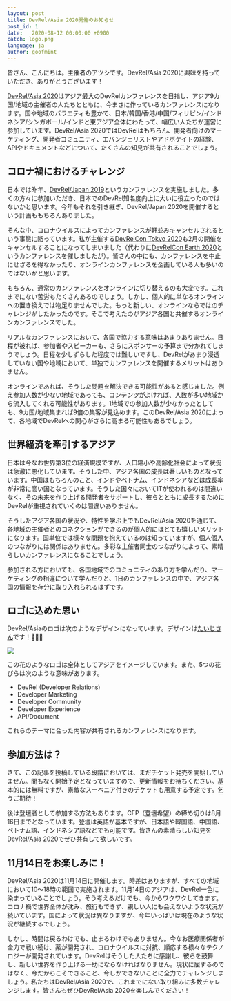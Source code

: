 ```yaml
---
layout: post
title: DevRel/Asia 2020開催のお知らせ
post_id: 1
date:   2020-08-12 00:00:00 +0900
catch: logo.png
language: ja
author: goofmint
---
```


皆さん、こんにちは。主催者のアツシです。DevRel/Asia 2020に興味を持っていただき、ありがとうございます！

[DevRel/Asia 2020](https://devrel.dev/asia-2020/)はアジア最大のDevRelカンファレンスを目指し、アジア9カ国/地域の主催者の人たちとともに、今まさに作っているカンファレンスになります。国や地域のバラエティも豊かで、日本/韓国/香港/中国/フィリピン/インドネシア/シンガポール/インドと東アジア全体にわたって、幅広い人たちが運営に参加しています。DevRel/Asia 2020ではDevRelはもちろん、開発者向けのマーケティング、開発者コミュニティ、エバンジェリストやアドボケイトの経験、APIやドキュメントなどについて、たくさんの知見が共有されることでしょう。

<!--more-->

## コロナ禍におけるチャレンジ

日本では昨年、[DevRel/Japan 2019](https://devrel.tokyo/japan-2019/)というカンファレンスを実施しました。多くの方々に参加いただき、日本でのDevRel知名度向上に大いに役立ったのではないかと思います。今年もそれを引き継ぎ、DevRel/Japan 2020を開催するという計画ももちろんありました。

そんな中、コロナウイルスによってカンファレンスが軒並みキャンセルされるという事態に陥っています。私が主催する[DevRelCon Tokyo 2020](https://tokyo-2020.devrel.net/)も2月の開催をキャンセルすることになってしまいました（代わりに[DevRelCon Earth 2020](https://2020.devrel.net/)というカンファレンスを催しましたが）。皆さんの中にも、カンファレンスを中止にせざるを得なかったり、オンラインカンファレンスを企画している人も多いのではないかと思います。

もちろん、通常のカンファレンスをオンラインに切り替えるのも大変です。これまでにない苦労もたくさんあるのでしょう。しかし、個人的に単なるオンラインへの置き換えでは物足りませんでした。もっと新しい、オンラインならではのチャレンジがしたかったのです。そこで考えたのがアジア各国と共催するオンラインカンファレンスでした。

リアルなカンファレンスにおいて、各国で協力する意味はあまりありません。日程が被れば、参加者やスピーカーも、さらにスポンサーの予算まで分かれてしまうでしょう。日程を少しずらした程度では難しいですし、DevRelがあまり浸透していない国や地域において、単独でカンファレンスを開催するメリットはありません。

オンラインであれば、そうした問題を解決できる可能性があると感じました。例え参加人数が少ない地域であっても、コンテンツがよければ、人数が多い地域から流入してくれる可能性があります。1地域での参加人数が少なかったとしても、9カ国/地域集まれば9倍の集客が見込めます。このDevRel/Asia 2020によって、各地域でDevRelへの関心がさらに高まる可能性もあるでしょう。

## 世界経済を牽引するアジア

日本は今なお世界第3位の経済規模ですが、人口縮小や高齢化社会によって状況は急激に悪化しています。そうした中、アジア各国の成長は著しいものとなっています。中国はもちろんのこと、インドやベトナム、インドネシアなどは成長率が非常に高い国となっています。そうした国々においてITが使われるのは間違いなく、その未来を作り上げる開発者をサポートし、彼らとともに成長するためにDevRelが重視されていくのは間違いありません。

そうしたアジア各国の状況や、特性を学ぶ上でもDevRel/Asia 2020を通じて、各地域の主催者とのコネクションができるのが個人的にはとても嬉しいメリットになります。国単位では様々な問題を抱えているのは知っていますが、個人個人のつながりには関係はありません。多彩な主催者同士のつながりによって、素晴らしいカンファレンスになることでしょう。

参加される方においても、各国地域でのコミュニティのあり方を学んだり、マーケティングの相違について学んだりと、1日のカンファレンスの中で、アジア各国の情報を存分に取り入れられるはずです。

## ロゴに込めた思い

DevRel/Asiaのロゴは次のようなデザインになっています。デザインは[たいじさん](https://twitter.com/taiponrock)です！🎉🎉🎉

![](/asia-2020/assets/images/logo/logo.png)

この花のようなロゴは全体としてアジアをイメージしています。また、5つの花びらは次のような意味があります。

- DevRel (Developer Relations)
- Developer Marketing
- Developer Community
- Developer Experience
- API/Document

これらのテーマに合った内容が共有されるカンファレンスになります。

## 参加方法は？

さて、この記事を投稿している段階においては、まだチケット発売を開始していません。間もなく開始予定となっていますので、更新情報をお待ちください。基本的には無料ですが、素敵なスーベニア付きのチケットも用意する予定です。乞うご期待！

後は登壇者として参加する方法もあります。CFP（登壇希望）の締め切りは8月16日までとなっています。登壇は英語が基本ですが、日本語や韓国語、中国語、ベトナム語、インドネシア語などでも可能です。皆さんの素晴らしい知見をDevRel/Asia 2020でぜひ共有して欲しいです。

## 11月14日をお楽しみに！

DevRel/Asia 2020は11月14日に開催します。時差はありますが、すべての地域において10〜18時の範囲で実施されます。11月14日のアジアは、DevRel一色に染まっていることでしょう。そう考えるだけでも、今からワクワクしてきます。コロナ禍で世界全体が沈み、旅行もできず、親しい人にも会えないような状況が続いています。国によって状況は異なりますが、今年いっぱいは現在のような状況が継続するでしょう。

しかし、時間は戻るわけでも、止まるわけでもありません。今なお医療関係者が全力で戦い続け、薬が開発され、コロナウイルスに対抗、順応する様々なテクノロジーが開発されています。DevRelはそうした人たちに感謝し、彼らを鼓舞し、新しい世界を作り上げる一助にならなければなりません。現状に屈するのではなく、今だからこそできること、今しかできないことに全力でチャレンジしましょう。私たちはDevRel/Asia 2020で、これまでにない取り組みに多数チャレンジします。皆さんもぜひDevRel/Asia 2020を楽しんでください！
